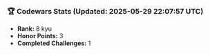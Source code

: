 ### 🏆 Codewars Stats (Updated: 2025-05-29 22:07:57 UTC)

- **Rank:** 8 kyu
- **Honor Points:** 3
- **Completed Challenges:** 1
